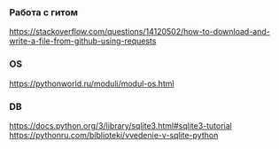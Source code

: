 ### Работа с гитом
https://stackoverflow.com/questions/14120502/how-to-download-and-write-a-file-from-github-using-requests


### OS
https://pythonworld.ru/moduli/modul-os.html


### DB
https://docs.python.org/3/library/sqlite3.html#sqlite3-tutorial
https://pythonru.com/biblioteki/vvedenie-v-sqlite-python